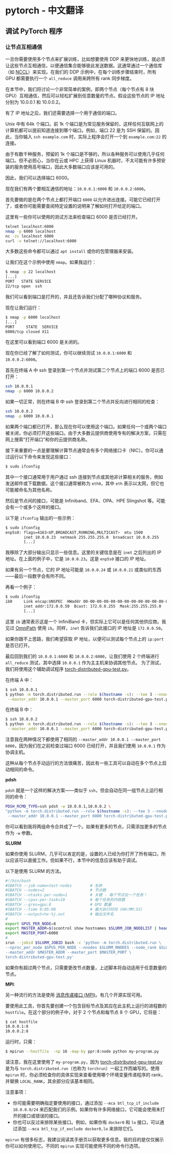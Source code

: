 # pytorch - 中文翻译

## 调试 PyTorch 程序

### 让节点互相通信

一旦你需要使用多个节点来扩展训练，比如想要使用 DDP 来更快地训练，就必须让这些节点互相通信，以便通信集合能够彼此发送数据。这通常通过一个通信库（如 [NCCL](https://github.com/nVIDIA/nccl)）来实现。在我们的 DDP 示例中，在每个训练步骤结束时，所有 GPU 都需要执行一个 `all_reduce` 调用来跨所有 rank 同步梯度。

在本节中，我们将讨论一个非常简单的案例，即两个节点（每个节点有 8 块 GPU）互相通信，然后可以轻松扩展到任意数量的节点。假设这些节点的 IP 地址分别为 10.0.0.1 和 10.0.0.2。

有了 IP 地址之后，我们还需要选择一个用于通信的端口。

Unix 中有 64k 个端口。前 1k 个端口是为常见服务保留的，这样任何互联网上的计算机都可以提前知道连接到哪个端口。例如，端口 22 是为 SSH 保留的。因此，当你输入 `ssh example.com` 时，实际上程序会打开一个到 `example.com:22` 的连接。

由于有数千种服务，预留的 1k 个端口是不够的，所以各种服务可以使用几乎任何端口。但不必担心，当你在云或 HPC 上获得 Linux 机器时，不太可能有许多预安装的服务使用高号端口，因此大多数端口应该是可用的。

因此，我们可以选择端口 6000。

现在我们有两个要相互通信的地址：`10.0.0.1:6000` 和 `10.0.0.2:6000`。

首先要做的是在两个节点上都打开端口 `6000` 以允许进出连接。可能它已经打开了，或者你可能需要查阅特定设置的说明来了解如何打开给定的端口。

这里有一些你可以使用的测试方法来检查端口 6000 是否已经打开。

```bash
telnet localhost:6000
nmap -p 6000 localhost
nc -zv localhost 6000
curl -v telnet://localhost:6000
```

大多数这些命令都可以通过 `apt install` 或你的包管理器来安装。

让我们在这个示例中使用 `nmap`。如果我运行：

```bash
$ nmap -p 22 localhost
[...]
PORT   STATE SERVICE
22/tcp open  ssh
```

我们可以看到端口是打开的，并且还告诉我们分配了哪种协议和服务。

现在让我们运行：

```bash
$ nmap -p 6000 localhost
[...]
PORT     STATE  SERVICE
6000/tcp closed X11
```

在这里可以看到端口 6000 是关闭的。

现在你已经了解了如何测试，你可以继续测试 `10.0.0.1:6000` 和 `10.0.0.2:6000`。

首先在终端 A 中 ssh 登录到第一个节点并测试第二个节点上的端口 6000 是否已打开：

```bash
ssh 10.0.0.1
nmap -p 6000 10.0.0.2
```

如果一切正常，则在终端 B 中 ssh 登录到第二个节点并反向进行相同的检查：

```bash
ssh 10.0.0.2
nmap -p 6000 10.0.0.1
```

如果两个端口都已打开，那么现在你可以使用这个端口。如果任何一个或两个端口被关闭，你必须打开这些端口。由于大多数云提供商使用专有的解决方案，只需在网上搜索“打开端口”和你的云提供商名称。

接下来重要的一点是要理解计算节点通常会有多个网络接口卡（NIC）。你可以通过运行以下命令来发现这些接口：

```bash
$ sudo ifconfig
```

其中一个接口通常用于用户通过 ssh 连接到节点或其他非计算相关的服务，例如发送邮件或下载数据。这个接口通常被称为 `eth0`，其中 `eth` 表示以太网，但它也可能被命名为其他名称。

然后是节点间的接口，可能是 Infiniband、EFA、OPA、HPE Slingshot 等。可能会有一个或多个这样的接口。

以下是 `ifconfig` 输出的一些示例：

```bash
$ sudo ifconfig
enp5s0: flags=4163<UP,BROADCAST,RUNNING,MULTICAST>  mtu 1500
        inet 10.0.0.23  netmask 255.255.255.0  broadcast 10.0.0.255
        [...]
```

我移除了大部分输出只显示一些信息。这里的关键信息是在 `inet` 之后列出的 IP 地址。在上面的例子中，它是 `10.0.0.23`。这是 `enp5s0` 接口的 IP 地址。

如果有另一个节点，它的 IP 地址可能是 `10.0.0.24` 或 `10.0.0.21` 或类似的东西——最后一段数字会有所不同。

再看一个例子：

```bash
$ sudo ifconfig
ib0     Link encap:UNSPEC  HWaddr 00-00-00-00-00-00-00-00-00-00-00-00-00-00-00-00
        inet addr:172.0.0.50  Bcast: 172.0.0.255  Mask:255.255.255.0
        [...]
```

这里 `ib` 通常表示这是一个 InfiniBand 卡，但实际上它可以是任何其他供应商。我见过 [OmniPath](../network#omni-path) 使用 `ib`。同样，`inet` 告诉我们此接口的 IP 地址是 `172.0.0.50`。

如果你跟不上思路，我们希望获取 IP 地址，以便可以测试每个节点上的 `ip:port` 是否已打开。

最后回到我们的 `10.0.0.1:6000` 和 `10.0.0.2:6000`，让我们使用 2 个终端进行 `all_reduce` 测试，其中选择 `10.0.0.1` 作为主主机来协调其他节点。
为了测试，我们将使用这个辅助调试程序 [torch-distributed-gpu-test.py](./torch-distributed-gpu-test.py)。

在终端 A 中：

```bash
$ ssh 10.0.0.1
$ python -m torch.distributed.run --role $(hostname -s): --tee 3 --nnodes 2 --nproc_per_node 8 \
 --master_addr 10.0.0.1 --master_port 6000 torch-distributed-gpu-test.py
```

在终端 B 中：

```bash
$ ssh 10.0.0.2
$ python -m torch.distributed.run --role $(hostname -s): --tee 3 --nnodes 2 --nproc_per_node 8 \
 --master_addr 10.0.0.1 --master_port 6000 torch-distributed-gpu-test.py
```

注意我在两种情况下都使用了相同的 `--master_addr 10.0.0.1 --master_port 6000`，因为我们在之前检查过端口 6000 已经打开，并且我们使用 `10.0.0.1` 作为协调主机。

这种从每个节点手动运行的方法很痛苦，因此有一些工具可以自动在多个节点上启动相同的命令。

**pdsh**

`pdsh` 就是一个这样的解决方案——类似于 `ssh`，但会自动在同一组节点上运行相同的命令：

```bash
PDSH_RCMD_TYPE=ssh pdsh -w 10.0.0.1,10.0.0.2 \
"python -m torch.distributed.run --role $(hostname -s): --tee 3 --nnodes 2 --nproc_per_node 8 \
 --master_addr 10.0.0.1 --master_port 6000 torch-distributed-gpu-test.py"
```

你可以看到我将两组命令合并成了一个。如果有更多的节点，只需添加更多的节点作为 `-w` 参数。

**SLURM**

如果你使用 SLURM，几乎可以肯定的是，设置的人已经为你打开了所有端口，所以应该可以直接工作。但如果不行，本节中的信息应该有助于调试。

以下是使用 SLURM 的方法。

```bash
#!/bin/bash
#SBATCH --job-name=test-nodes        # 名称
#SBATCH --nodes=2                    # 节点数
#SBATCH --ntasks-per-node=1          # 关键 - 每个节点仅一个任务！
#SBATCH --cpus-per-task=10           # 每个任务的内核数
#SBATCH --gres=gpu:8                 # GPU 数量
#SBATCH --time 0:05:00               # 最大执行时间 (HH:MM:SS)
#SBATCH --output=%x-%j.out           # 输出文件名
#
export GPUS_PER_NODE=8
export MASTER_ADDR=$(scontrol show hostnames $SLURM_JOB_NODELIST | head -n 1)
export MASTER_PORT=6000
#
srun --jobid $SLURM_JOBID bash -c 'python -m torch.distributed.run \
--nproc_per_node $GPUS_PER_NODE --nnodes $SLURM_NNODES --node_rank $SLURM_PROCID \
--master_addr $MASTER_ADDR --master_port $MASTER_PORT \
torch-distributed-gpu-test.py'
```
如果你有超过两个节点，只需要更改节点数量，上述脚本将自动适用于任意数量的节点。

**MPI**:

另一种流行的方法是使用 [消息传递接口 (MPI)](https://zh.wikipedia.org/wiki/消息传递接口)。有几个开源实现可用。

要使用此工具，你首先要创建一个包含目标节点及其应在此主机上运行的进程数的 `hostfile`。在这个部分的例子中，对于 2 个节点和每节点 8 个 GPU，它将是：

```bash
$ cat hostfile
10.0.0.1:8
10.0.0.2:8
```
运行时，只需：
```bash
$ mpirun --hostfile  -np 16 -map-by ppr:8:node python my-program.py
```

请注意，我在这里使用了 `my-program.py`，因为 [torch-distributed-gpu-test.py](./torch-distributed-gpu-test.py) 是为与 `torch.distributed.run`（也称为 `torchrun`）一起工作而编写的。使用 `mpirun` 时，你必须检查你的具体实现来查看使用哪个环境变量传递程序的 rank，并替换 `LOCAL_RANK`，其余部分应该基本相同。

注意事项：
- 你可能需要明确指定要使用的接口，通过添加 `--mca btl_tcp_if_include 10.0.0.0/24` 来匹配我们的示例。如果你有许多网络接口，它可能会使用未打开的接口或错误的接口。
- 你也可以反过来排除某些接口。例如，如果你有 `docker0` 和 `lo` 接口，可以通过添加 `--mca btl_tcp_if_exclude docker0,lo` 来排除它们。

`mpirun` 有很多标志，我建议阅读其手册页以获取更多信息。我的目的是仅仅展示你可以如何使用它。不同的 `mpirun` 实现可能使用不同的命令行选项。

